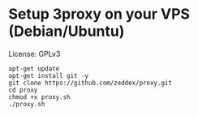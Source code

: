 # Setup 3proxy on your VPS (Debian/Ubuntu)
License: GPLv3

```
apt-get update
apt-get install git -y
git clone https://github.com/zeddex/proxy.git
cd proxy
chmod +x proxy.sh
./proxy.sh
```
